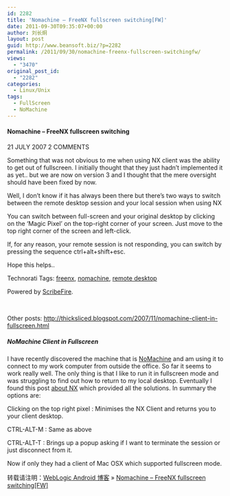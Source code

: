 ```yaml
---
id: 2282
title: 'Nomachine – FreeNX fullscreen switching[FW]'
date: 2011-09-30T09:35:07+00:00
author: 刘长炯
layout: post
guid: http://www.beansoft.biz/?p=2282
permalink: /2011/09/30/nomachine-freenx-fullscreen-switchingfw/
views:
  - "3470"
original_post_id:
  - "2282"
categories:
  - Linux/Unix
tags:
  - FullScreen
  - NoMachine
---
```

#### Nomachine – FreeNX fullscreen switching

21 JULY 2007 2 COMMENTS

Something that was not obvious to me when using NX client was the ability to get out of fullscreen. I initially thought that they just hadn’t implemented it as yet.. but we are now on version 3 and I thought that the mere oversight should have been fixed by now.

Well, I don’t know if it has always been there but there’s two ways to switch between the remote desktop session and your local session when using NX

You can switch between full-screen and your original desktop by clicking on the ‘Magic Pixel’ on the top-right corner of your screen. Just move to the top right corner of the screen and left-click.

If, for any reason, your remote session is not responding, you can switch by pressing the sequence ctrl+alt+shift+esc.

Hope this helps..

Technorati Tags: [freenx](http://technorati.com/tag/freenx), [nomachine](http://technorati.com/tag/nomachine), [remote desktop](http://technorati.com/tag/remote%20desktop)

Powered by [ScribeFire](http://scribefire.com/).

&#160;

Other posts: <http://thicksliced.blogspot.com/2007/11/nomachine-client-in-fullscreen.html>

##### NoMachine Client in Fullscreen

I have recently discovered the machine that is [NoMachine](http://www.nomachine.com/) and am using it to connect to my work computer from outside the office. So far it seems to work really well. The only thing is that I like to run it in fullscreen mode and was struggling to find out how to return to my local desktop. Eventually I found this post [about NX](http://ubuntuforums.org/showpost.php?p=1187554&postcount=11) which provided all the solutions. In summary the options are: 

Clicking on the top right pixel 
:   Minimises the NX Client and returns you to your client desktop. 

CTRL-ALT-M 
:   Same as above 

CTRL-ALT-T 
:   Brings up a popup asking if I want to terminate the session or just disconnect from it.

Now if only they had a client of Mac OSX which supported fullscreen mode.

转载请注明：[WebLogic Android 博客](http://www.beansoft.biz) &raquo; [Nomachine – FreeNX fullscreen switching[FW]](http://www.beansoft.biz/2011/09/30/nomachine-freenx-fullscreen-switchingfw/)